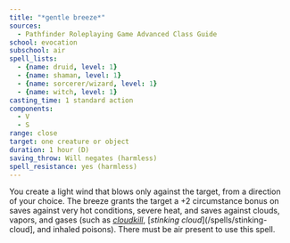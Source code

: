 ```yaml
---
title: "*gentle breeze*"
sources:
  - Pathfinder Roleplaying Game Advanced Class Guide
school: evocation
subschool: air
spell_lists:
  - {name: druid, level: 1}
  - {name: shaman, level: 1}
  - {name: sorcerer/wizard, level: 1}
  - {name: witch, level: 1}
casting_time: 1 standard action
components:
  - V
  - S
range: close
target: one creature or object
duration: 1 hour (D)
saving_throw: Will negates (harmless)
spell_resistance: yes (harmless)
---
```


You create a light wind that blows only against the target, from a direction of your choice. The breeze grants the target a +2 circumstance bonus on saves against very hot conditions, severe heat, and saves against clouds, vapors, and gases (such as [*cloudkill*](/spells/cloudkill/), [*stinking cloud*](/spells/stinking-cloud], and inhaled poisons). There must be air present to use this spell.

